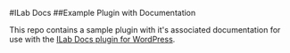 #ILab Docs 
##Example Plugin with Documentation

This repo contains a sample plugin with it's associated documentation for use with the [ILab Docs plugin for WordPress](https://github.com/Interfacelab/ilab-docs).
